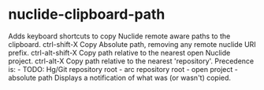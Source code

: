 # nuclide-clipboard-path

Adds keyboard shortcuts to copy Nuclide remote aware paths to the clipboard.
  ctrl-shift-X Copy Absolute path, removing any remote nuclide URI prefix.
  ctrl-alt-shift-X Copy path relative to the nearest open Nuclide project.
  ctrl-alt-X Copy path relative to the nearest 'repository'. Precedence is:
    - TODO: Hg/Git repository root
    - arc repository root
    - open project
    - absolute path
Displays a notification of what was (or wasn't) copied.
